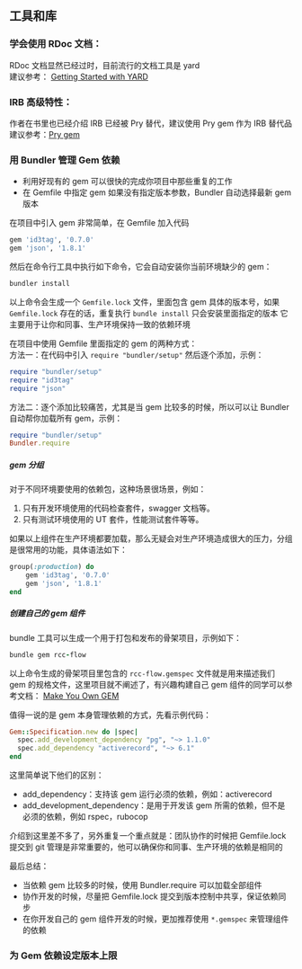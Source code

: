 ## 工具和库

### 学会使用 RDoc 文档：  

RDoc 文档显然已经过时，目前流行的文档工具是 yard  <br>
建议参考：
[Getting Started with YARD](https://rubydoc.info/gems/yard/file/docs/GettingStarted.md)

### IRB 高级特性：
作者在书里也已经介绍 IRB 已经被 Pry 替代，建议使用 Pry gem 作为 IRB 替代品 <br>
建议参考：[Pry gem](https://github.com/pry/pry)

### 用 Bundler 管理 Gem 依赖
* 利用好现有的 gem 可以很快的完成你项目中那些重复的工作
* 在 Gemfile 中指定 gem 如果没有指定版本参数，Bundler 自动选择最新 gem 版本

在项目中引入 gem 非常简单，在 Gemfile 加入代码
```ruby
gem 'id3tag', '0.7.0' 
gem 'json', '1.8.1'
```
然后在命令行工具中执行如下命令，它会自动安装你当前环境缺少的 gem：
```ruby
bundler install
```
以上命令会生成一个 `Gemfile.lock` 文件，里面包含 gem 具体的版本号，如果 `Gemfile.lock` 存在的话，重复执行 `bundle install` 只会安装里面指定的版本
它主要用于让你和同事、生产环境保持一致的依赖环境

在项目中使用 Gemfile 里面指定的 gem 的两种方式：<br>
方法一：在代码中引入 `require "bundler/setup"` 然后逐个添加，示例：
```ruby
require "bundler/setup"
require "id3tag"
require "json"
```

方法二：逐个添加比较痛苦，尤其是当 gem 比较多的时候，所以可以让 Bundler 自动帮你加载所有 gem，示例：
```ruby
require "bundler/setup"
Bundler.require
```

##### gem 分组

对于不同环境要使用的依赖包，这种场景很场景，例如：
1. 只有开发环境使用的代码检查套件，swagger 文档等。
2. 只有测试环境使用的 UT 套件，性能测试套件等等。

如果以上组件在生产环境都要加载，那么无疑会对生产环境造成很大的压力，分组是很常用的功能，具体语法如下：
```ruby
group(:production) do 
    gem 'id3tag', '0.7.0' 
    gem 'json', '1.8.1'
end
```

##### 创建自己的 gem 组件

bundle 工具可以生成一个用于打包和发布的骨架项目，示例如下：
```ruby
bundle gem rcc-flow
```
以上命令生成的骨架项目里包含的 `rcc-flow.gemspec` 文件就是用来描述我们 gem 的规格文件，这里项目就不阐述了，有兴趣构建自己 gem 组件的同学可以参考文档：
[Make You Own GEM](https://guides.rubygems.org/make-your-own-gem/)

值得一说的是 gem 本身管理依赖的方式，先看示例代码：
```ruby
Gem::Specification.new do |spec|
  spec.add_development_dependency "pg", "~> 1.1.0"
  spec.add_dependency "activerecord", "~> 6.1"
end
```

这里简单说下他们的区别：
* add_dependency：支持该 gem 运行必须的依赖，例如：activerecord
* add_development_dependency：是用于开发该 gem 所需的依赖，但不是必须的依赖，例如 rspec，rubocop

介绍到这里差不多了，另外重复一个重点就是：团队协作的时候把 Gemfile.lock 提交到 git 管理是非常重要的，他可以确保你和同事、生产环境的依赖是相同的

最后总结：
* 当依赖 gem 比较多的时候，使用 Bundler.require 可以加载全部组件
* 协作开发的时候，尽量把 Gemfile.lock 提交到版本控制中共享，保证依赖同步
* 在你开发自己的 gem 组件开发的时候，更加推荐使用 `*.gemspec` 来管理组件的依赖


### 为 Gem 依赖设定版本上限

